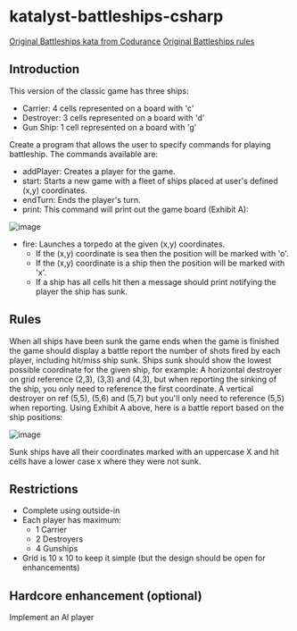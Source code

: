 # katalyst-battleships-csharp
[Original Battleships kata from Codurance](https://www.codurance.com/katas/battleships)
[Original Battleships rules](hasbro.com/common/instruct/battleship.pdf)

##  Introduction
This version of the classic game has three ships:

- Carrier: 4 cells  represented on a board with 'c'
- Destroyer: 3 cells  represented on a board with 'd'
- Gun Ship: 1 cell  represented on a board with 'g'

Create a program that allows the user to specify commands for playing battleship. The commands available are:

- addPlayer: Creates a player for the game.
- start: Starts a new game with a fleet of ships placed at user's defined (x,y) coordinates.
- endTurn: Ends the player's turn.
- print: This command will print out the game board (Exhibit A):

![image](https://github.com/felixeu31/katalyst-battleships-csharp/assets/22452588/88b9e3b1-760a-4d8c-ac61-6a0c9639adc9)

- fire: Launches a torpedo at the given (x,y) coordinates.
  - If the (x,y) coordinate is sea then the position will be marked with 'o'.
  - If the (x,y) coordinate is a ship then the position will be marked with 'x'.
  - If a ship has all cells hit then a message should print notifying the player the ship has sunk.


## Rules
When all ships have been sunk the game ends
when the game is finished the game should display a battle report the number of shots fired by each player, including hit/miss ship sunk.
Ships sunk should show the lowest possible coordinate for the given ship, for example:
A horizontal destroyer on grid reference (2,3), (3,3) and (4,3), but when reporting the sinking of the ship, you only need to reference the first coordinate.
A vertical destroyer on ref (5,5), (5,6) and (5,7) but you'll only need to reference (5,5) when reporting.
Using Exhibit A above, here is a battle report based on the ship positions:

![image](https://github.com/felixeu31/katalyst-battleships-csharp/assets/22452588/86dc3d67-8d89-47b5-b419-fa220150bf08)

Sunk ships have all their coordinates marked with an uppercase X and hit cells have a lower case x where they were not sunk.

## Restrictions
- Complete using outside-in
- Each player has maximum:
  - 1 Carrier
  - 2 Destroyers
  - 4 Gunships
- Grid is 10 x 10 to keep it simple (but the design should be open for enhancements)

## Hardcore enhancement (optional)
Implement an AI player


